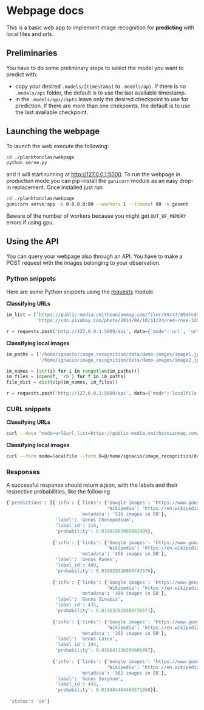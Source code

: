 # Webpage docs

This is a basic web app to implement image recognition for **predicting** with local files and urls.

## Preliminaries

You have to do some preliminary steps to select the model you want to predict with:

- copy your desired  `.models/[timestamp]` to `.models/api`. If there is no `.models/api` folder, the default is to use the last available timestamp.
- in the `.models/api/ckpts` leave only the desired checkpoint to use for prediction. If there are more than one chekpoints, the default is to use the last available checkpoint.


## Launching the webpage

To launch the web execute the following:

```bash
cd ./planktonclas/webpage
python serve.py
```
and it will start running at http://127.0.0.1:5000. To run the webpage in production mode you can pip-install the `gunicorn` module as an easy drop-in replacement. Once installed just run

```bash
cd ./planktonclas/webpage
gunicorn serve:app -b 0.0.0.0:80 --workers 1 --timeout 80 -k gevent
```

Beware of the number of workers because you might get `OUT_OF_MEMORY` errors if using gpu.

## Using the API

You can query your webpage also through an API. You have to make a POST request with the images belonging to your observation.

### Python snippets
Here are some Python snippets using the [requests](https://pypi.org/project/requests/) module.

**Classifying URLs**
```python
im_list = ['https://public-media.smithsonianmag.com/filer/89/47/8947cd5c-ac01-4c0e-891a-505517cc0663/istock-540753808.jpg', 
           'https://cdn.pixabay.com/photo/2014/04/10/11/24/red-rose-320868_960_720.jpg']

r = requests.post('http://127.0.0.1:5000/api', data={'mode':'url', 'url_list':im_list})
```

**Classifying local images**

```python
im_paths = ['/home/ignacio/image_recognition/data/demo-images/image1.jpg',
            '/home/ignacio/image_recognition/data/demo-images/image2.jpg']

im_names = [str(i) for i in range(len(im_paths))]
im_files = [open(f, 'rb') for f in im_paths]
file_dict = dict(zip(im_names, im_files))

r = requests.post('http://127.0.0.1:5000/api', data={'mode':'localfile'}, files=file_dict)
```

### CURL snippets

**Classifying URLs**
```bash
curl --data "mode=url&url_list=https://public-media.smithsonianmag.com/filer/89/47/8947cd5c-ac01-4c0e-891a-505517cc0663/istock-540753808.jpg&url_list=https://cdn.pixabay.com/photo/2014/04/10/11/24/red-rose-320868_960_720.jpg" http://127.0.0.1:5000/api
```

**Classifying local images**
```bash
curl --form mode=localfile --form 0=@/home/ignacio/image_recognition/data/demo-images/image1.jpg --form 1=@/home/ignacio/image_recognition/data/demo-images/image2.jpg http://deep.ifca.es/api
```

### Responses

A successful response should return a json, with the labels and their respective probabilities, like the following

```python
{'predictions': [{'info': {'links': {'Google images': 'https://www.google.es/search?tbm=isch&q=Genus+Chenopodium',
                                     'Wikipedia': 'https://en.wikipedia.org/wiki/Genus_Chenopodium'},
                           'metadata': '516 images in DB'},
                  'label': 'Genus Chenopodium',
                  'label_id': 118,
                  'probability': 0.01801883988082409},
                  
                 {'info': {'links': {'Google images': 'https://www.google.es/search?tbm=isch&q=Genus+Rumex',
                                     'Wikipedia': 'https://en.wikipedia.org/wiki/Genus_Rumex'},
                           'metadata': '456 images in DB'},
                  'label': 'Genus Rumex',
                  'label_id': 409,
                  'probability': 0.016028326004743576},
                  
                 {'info': {'links': {'Google images': 'https://www.google.es/search?tbm=isch&q=Genus+Sinapis',
                                     'Wikipedia': 'https://en.wikipedia.org/wiki/Genus_Sinapis'},
                           'metadata': '394 images in DB'},
                  'label': 'Genus Sinapis',
                  'label_id': 435,
                  'probability': 0.013632828369736671},
                  
                 {'info': {'links': {'Google images': 'https://www.google.es/search?tbm=isch&q=Genus+Carex',
                                     'Wikipedia': 'https://en.wikipedia.org/wiki/Genus_Carex'},
                           'metadata': '305 images in DB'},
                  'label': 'Genus Carex',
                  'label_id': 104,
                  'probability': 0.010641136206686497},
                  
                 {'info': {'links': {'Google images': 'https://www.google.es/search?tbm=isch&q=Genus+Sorghum',
                                     'Wikipedia': 'https://en.wikipedia.org/wiki/Genus_Sorghum'},
                           'metadata': '302 images in DB'},
                  'label': 'Genus Sorghum',
                  'label_id': 443,
                  'probability': 0.010484464466571808}],
                  
 'status': 'ok'}
```
